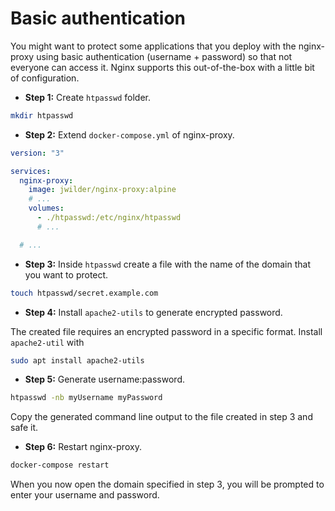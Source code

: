# Basic authentication

You might want to protect some applications that you deploy with the nginx-proxy using basic authentication (username + password) so that not everyone can access it. Nginx supports this out-of-the-box with a little bit of configuration.

- **Step 1:** Create `htpasswd` folder.

```bash
mkdir htpasswd
```

- **Step 2:** Extend `docker-compose.yml` of nginx-proxy.

```yaml
version: "3"

services:
  nginx-proxy:
    image: jwilder/nginx-proxy:alpine
    # ...
    volumes:
      - ./htpasswd:/etc/nginx/htpasswd
      # ...

  # ...
```

- **Step 3:** Inside `htpasswd` create a file with the name of the domain that you want to protect.

```bash
touch htpasswd/secret.example.com
```

- **Step 4:** Install `apache2-utils` to generate encrypted password.

The created file requires an encrypted password in a specific format. Install `apache2-util` with

```bash
sudo apt install apache2-utils
```

- **Step 5:** Generate username:password.

```bash
htpasswd -nb myUsername myPassword
```

Copy the generated command line output to the file created in step 3 and safe it.

- **Step 6:** Restart nginx-proxy.

```bash
docker-compose restart
```

When you now open the domain specified in step 3, you will be prompted to enter your username and password.
